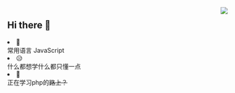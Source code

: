 <a href="https://github.com/anuraghazra/github-readme-stats">
  <img align="right" style="width:auto" src="https://github-readme-stats.vercel.app/api/top-langs/?username=Offline2008&layout=compact"/>
</a>
<h2>Hi there 👋</h2>
<li>🎯</li> 常用语言 JavaScript
<li>😥</li> 什么都想学什么都只懂一点
<li>🤔</li> 正在学习php的<s>路上？</s>
